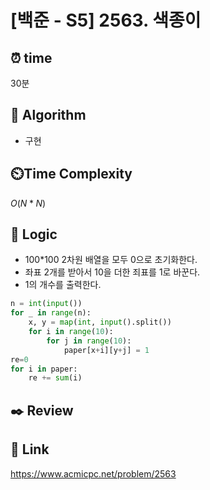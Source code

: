 # [백준 - S5] 2563. 색종이
 
## ⏰  **time**
30분

## :pushpin: **Algorithm**
- 구현

## ⏲️**Time Complexity**
$O(N*N)$

## :round_pushpin: **Logic**
- 100*100 2차원 배열을 모두 0으로 초기화한다.
- 좌표 2개를 받아서 10을 더한 죄표를 1로 바꾼다.
- 1의 개수를 출력한다.
```python
n = int(input())
for _ in range(n):
    x, y = map(int, input().split())
    for i in range(10):
        for j in range(10):
            paper[x+i][y+j] = 1
re=0
for i in paper:
    re += sum(i)
```

## :black_nib: **Review**


## 📡 Link
https://www.acmicpc.net/problem/2563
